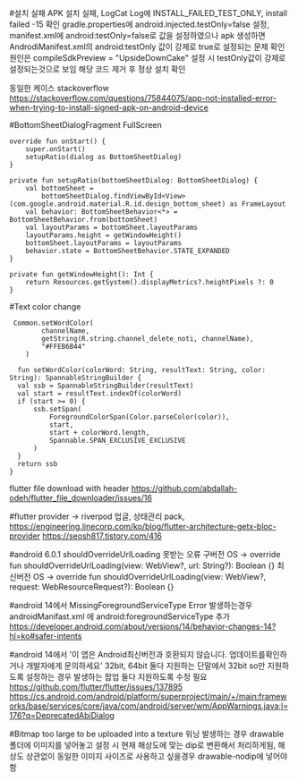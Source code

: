 #설치 실패
 APK 설치 실패, LogCat Log에 INSTALL_FAILED_TEST_ONLY, install failed -15 확인 
 gradle.properties에 android.injected.testOnly=false 설정, manifest.xml에 android:testOnly=false로 값을 설정하였으나 
 apk 생성하면 AndrodiManifest.xml의 android:testOnly 값이 강제로 true로 설정되는 문제 확인
 원인은 compileSdkPreview = "UpsideDownCake" 설정 시 testOnly값이 강제로 설정되는것으로 보임
 해당 코드 제거 후 정상 설치 확인

 동일한 케이스 stackoverflow
 https://stackoverflow.com/questions/75844075/app-not-installed-error-when-trying-to-install-signed-apk-on-android-device


 #BottomSheetDialogFragment FullScreen

    override fun onStart() {
        super.onStart()
        setupRatio(dialog as BottomSheetDialog)
    }

    private fun setupRatio(bottomSheetDialog: BottomSheetDialog) {
        val bottomSheet =
            bottomSheetDialog.findViewById<View>(com.google.android.material.R.id.design_bottom_sheet) as FrameLayout
        val behavior: BottomSheetBehavior<*> = BottomSheetBehavior.from(bottomSheet)
        val layoutParams = bottomSheet.layoutParams
        layoutParams.height = getWindowHeight()
        bottomSheet.layoutParams = layoutParams
        behavior.state = BottomSheetBehavior.STATE_EXPANDED
    }

    private fun getWindowHeight(): Int {
        return Resources.getSystem().displayMetrics?.heightPixels ?: 0
    }


#Text color change


     Common.setWordColor(
            channelName,
            getString(R.string.channel_delete_noti, channelName),
            "#FFEB6B44"
        )

      fun setWordColor(colorWord: String, resultText: String, color: String): SpannableStringBuilder {
      val ssb = SpannableStringBuilder(resultText)
      val start = resultText.indexOf(colorWord)
      if (start >= 0) {
          ssb.setSpan(
              ForegroundColorSpan(Color.parseColor(color)),
              start,
              start + colorWord.length,
              Spannable.SPAN_EXCLUSIVE_EXCLUSIVE
          )
      }
      return ssb
    }


 flutter file download with header 
 https://github.com/abdallah-odeh/flutter_file_downloader/issues/16




#flutter
provider -> riverpod 업글, 상태관리 pack, 
https://engineering.linecorp.com/ko/blog/flutter-architecture-getx-bloc-provider
https://seosh817.tistory.com/416


#android 6.0.1 shouldOverrideUrlLoading 못받는 오류
구버전 OS -> override fun shouldOverrideUrlLoading(view: WebView?, url: String?): Boolean {}
최신버전 OS -> override fun shouldOverrideUrlLoading(view: WebView?, request: WebResourceRequest?): Boolean {}


#android 14에서 MissingForegroundServiceType Error 발생하는경우
androidManifast.xml <service>에 android:foregroundServiceType 추가
https://developer.android.com/about/versions/14/behavior-changes-14?hl=ko#safer-intents

#android 14에서 '이 앱은 Android최신버전과 호환되지 않습니다. 업데이트를확인하거나 개발자에게 문의하세요'
32bit, 64bit 둘다 지원하는 단말에서 32bit so만 지원하도록 설정하는 경우 발생하는 팝업 둘다 지원하도록 수정 필요
https://github.com/flutter/flutter/issues/137895
https://cs.android.com/android/platform/superproject/main/+/main:frameworks/base/services/core/java/com/android/server/wm/AppWarnings.java;l=176?q=DeprecatedAbiDialog


#Bitmap too large to be uploaded into a texture 워닝 발생하는 경우
drawable 폴더에 이미지를 넣어놓고 설정 시 현재 해상도에 맞는 dip로 변환해서 처리하게됨, 해상도 상관없이 동일한 이미지 사이즈로 사용하고 싶을경우 drawable-nodip에 넣어야함


